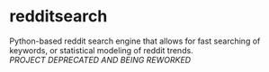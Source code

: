 # redditsearch
Python-based reddit search engine that allows for fast searching of keywords, or statistical modeling of reddit trends.
<br/>
*PROJECT DEPRECATED AND BEING REWORKED*
